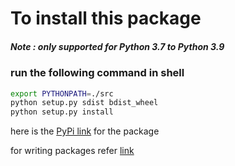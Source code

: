 # To install  this package 
##### Note : only supported for Python 3.7 to Python 3.9
### run the following command in shell

```bash
export PYTHONPATH=./src
python setup.py sdist bdist_wheel
python setup.py install
```


here is the [PyPi link](https://pypi.org/project/nandini/0.0.2.1/) for the package




for writing packages refer [link](https://towardsdatascience.com/how-to-publish-a-python-package-to-pypi-7be9dd5d6dcd)